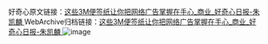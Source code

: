 好奇心原文链接：[这些3M便签纸让你把网络广告掌握在手心_商业_好奇心日报-朱凯麟 ](https://www.qdaily.com/articles/10426.html)
WebArchive归档链接：[这些3M便签纸让你把网络广告掌握在手心_商业_好奇心日报-朱凯麟 ](http://web.archive.org/web/20190623160321/https://www.qdaily.com/articles/10426.html)
![image](http://ww3.sinaimg.cn/large/007d5XDply1g3wfoopy28j30u037k4qp)